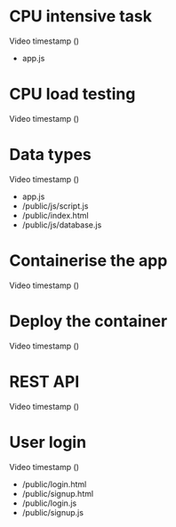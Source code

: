 # CPU intensive task

Video timestamp ()

- app.js

# CPU load testing

Video timestamp ()

# Data types

Video timestamp ()

- app.js
- /public/js/script.js
- /public/index.html
- /public/js/database.js

# Containerise the app

Video timestamp ()

# Deploy the container

Video timestamp ()

# REST API

Video timestamp ()

# User login

Video timestamp ()

- /public/login.html
- /public/signup.html
- /public/login.js
- /public/signup.js
